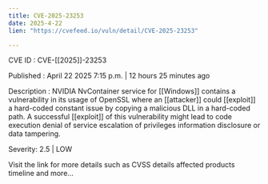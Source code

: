 ```yaml
---
title: CVE-2025-23253
date: 2025-4-22
lien: "https://cvefeed.io/vuln/detail/CVE-2025-23253"

---
```


CVE ID : CVE-[[2025]]-23253

Published :  April 22
2025
7:15 p.m. | 12 hours
25 minutes ago

Description : NVIDIA NvContainer service for  [[Windows]] contains a vulnerability in its usage of OpenSSL
where an  [[attacker]] could  [[exploit]] a hard-coded constant issue by copying a malicious DLL in a hard-coded path. A successful  [[exploit]] of this vulnerability might lead to code execution
denial of service
escalation of privileges
information disclosure
or data tampering.

Severity: 2.5 | LOW

Visit the link for more details
such as CVSS details
affected products
timeline
and more...
